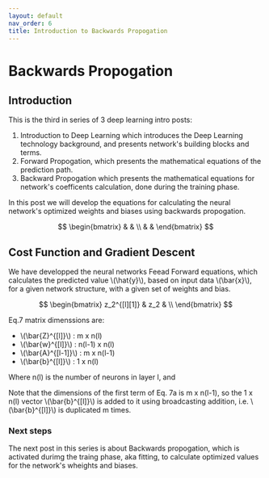 ```yaml
---
layout: default
nav_order: 6
title: Introduction to Backwards Propogation
---
```

# Backwards Propogation

## Introduction

This is the third in series of 3 deep learning intro posts:
1. Introduction to Deep Learning which introduces the Deep Learning technology background, and presents network's building blocks and terms.
2. Forward Propogation, which presents the mathematical equations of the prediction path.
3. Backward Propogation which presents the mathematical equations for network's coefficents calculation, done during the training phase.

In this post we will develop the equations for calculating the neural network's optimized weights and biases using backwards propogation.


$$
\begin{bmatrix}
 &  & \\ 
 &  & 
\end{bmatrix}
$$

## Cost Function and Gradient Descent
We have developped the neural networks Feead Forward equations, which calculates the predicted value \\(\hat{y}\\), based on input data \\(\bar{x}\\), for a given network structure, with a given set of weights and bias.

$$
\begin{bmatrix}
 z_2^{[l][1]} &  z_2 & \\ 
\end{bmatrix}
$$


Eq.7 matrix dimenssions are:

 - \\(\bar{Z}^{[l]}\\) : m x n(l)
 - \\(\bar{w}^{[l]}\\) : n(l-1) x n(l)
 - \\(\bar{A}^{[l-1]}\\) : m x n(l-1)
 - \\(\bar{b}^{[l]}\\) : 1 x n(l)


Where n(l) is the number of neurons in layer l, and 

Note that the dimensions of the first term of Eq. 7a is  m x n(l-1), so the 1 x n(l) vector \\(\bar{b}^{[l]}\\) is added to it using broadcasting addition, i.e. \\(\bar{b}^{[l]}\\) is duplicated m times.

### Next steps
 
The next post in this series is about Backwards propogation, which is activated durimg the traing phase, aka fitting, to calculate optimized values for the network's wheights and biases.


